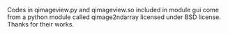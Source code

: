Codes in qimageview.py and qimageview.so included in module gui come from a python module called qimage2ndarray licensed under BSD license.
Thanks for their works.
